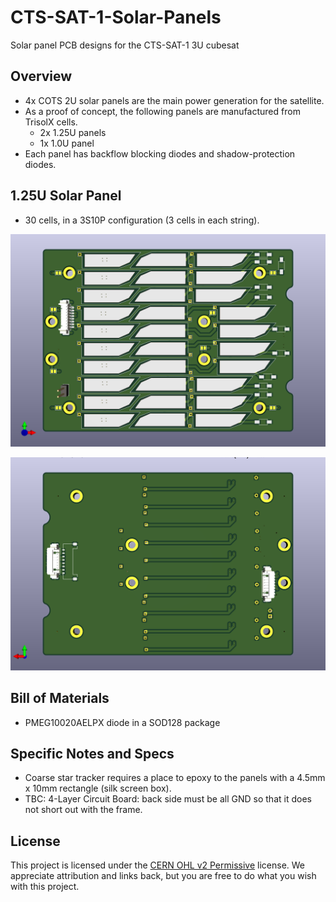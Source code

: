 # CTS-SAT-1-Solar-Panels
Solar panel PCB designs for the CTS-SAT-1 3U cubesat

## Overview
* 4x COTS 2U solar panels are the main power generation for the satellite.
* As a proof of concept, the following panels are manufactured from TrisolX cells.
    * 2x 1.25U panels
    * 1x 1.0U panel
* Each panel has backflow blocking diodes and shadow-protection diodes.

## 1.25U Solar Panel

* 30 cells, in a 3S10P configuration (3 cells in each string).

![1.25U Solar Panel - Top](docs/Trisolx%20Solar%20Panel%20-%201.25U%20Top%20Render.png)

![1.25U Solar Panel - Bottom](docs/Trisolx%20Solar%20Panel%20-%201.25U%20Bottom%20Render.png)

## Bill of Materials
* PMEG10020AELPX diode in a SOD128 package

## Specific Notes and Specs
* Coarse star tracker requires a place to epoxy to the panels with a 4.5mm x 10mm rectangle (silk screen box).
* TBC: 4-Layer Circuit Board: back side must be all GND so that it does not short out with the frame.

## License
This project is licensed under the [CERN OHL v2 Permissive](https://choosealicense.com/licenses/cern-ohl-p-2.0/) license. We appreciate attribution and links back, but you are free to do what you wish with this project.
